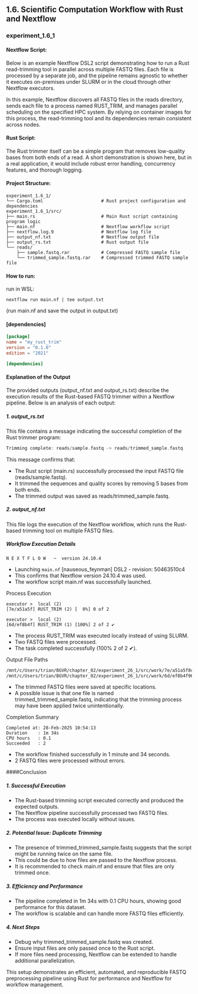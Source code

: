 ## 1.6. Scientific Computation Workflow with Rust and Nextflow

### experiment_1.6_1

#### Nextflow Script:
Below is an example Nextflow DSL2 script demonstrating how to run a Rust read-trimming tool in parallel across multiple FASTQ files. Each file is processed by a separate job, and the pipeline remains agnostic to whether it executes on-premises under SLURM or in the cloud through other Nextflow executors.

In this example, Nextflow discovers all FASTQ files in the reads directory, sends each file to a process named RUST_TRIM, and manages parallel scheduling on the specified HPC system. By relying on container images for this process, the read-trimming tool and its dependencies remain consistent across nodes.

#### Rust Script:
The Rust trimmer itself can be a simple program that removes low-quality bases from both ends of a read. A short demonstration is shown here, but in a real application, it would include robust error handling, concurrency features, and thorough logging.

#### Project Structure:

```plaintext
experiment_1.6_1/
└── Cargo.toml                      # Rust project configuration and dependencies
experiment_1.6_1/src/
├── main.rs                         # Main Rust script containing program logic
├── main.nf                         # Nextflow workflow script
├── nextflow.log.9                  # Nextflow log file
├── output_nf.txt                   # Nextflow output file
├── output_rs.txt                   # Rust output file
└── reads/
    ├── sample.fastq.rar            # Compressed FASTQ sample file
    └── trimmed_sample.fastq.rar    # Compressed trimmed FASTQ sample file
```

#### How to run:

run in WSL:

```wsl
nextflow run main.nf | tee output.txt
```

(run main.nf and save the output in output.txt)
  
#### [dependencies]

```toml
[package]
name = "my_rust_trim"
version = "0.1.0"
edition = "2021"

[dependencies]

```

#### Explanation of the Output
The provided outputs (output_nf.txt and output_rs.txt) describe the execution results of the Rust-based FASTQ trimmer within a Nextflow pipeline. Below is an analysis of each output:

##### 1. output_rs.txt
This file contains a message indicating the successful completion of the Rust trimmer program:

```rust
Trimming complete: reads/sample.fastq -> reads/trimmed_sample.fastq
```

This message confirms that:

* The Rust script (main.rs) successfully processed the input FASTQ file (reads/sample.fastq).
* It trimmed the sequences and quality scores by removing 5 bases from both ends.
* The trimmed output was saved as reads/trimmed_sample.fastq.

##### 2. output_nf.txt
This file logs the execution of the Nextflow workflow, which runs the Rust-based trimming tool on multiple FASTQ files.

##### Workflow Execution Details

```nextflow
N E X T F L O W   ~  version 24.10.4
```

* Launching `main.nf` [nauseous_feynman] DSL2 - revision: 50463510c4
* This confirms that Nextflow version 24.10.4 was used.
* The workflow script main.nf was successfully launched.

Process Execution
```nextflow
executor >  local (2)
[7e/a51a5f] RUST_TRIM (2) [  0%] 0 of 2

executor >  local (2)
[6d/ef8b4f] RUST_TRIM (1) [100%] 2 of 2 ✔
```

* The process RUST_TRIM was executed locally instead of using SLURM.
* Two FASTQ files were processed.
* The task completed successfully (100% 2 of 2 ✔).

Output File Paths

```sh
/mnt/c/Users/trian/BGVR/chapter_02/experiment_26_1/src/work/7e/a51a5f8c64944739abd4e89d067c9d/trimmed_trimmed_sample.fastq
/mnt/c/Users/trian/BGVR/chapter_02/experiment_26_1/src/work/6d/ef8b4f966fad114a8651e7d27a67f1/trimmed_sample.fastq
```
* The trimmed FASTQ files were saved at specific locations.
* A possible issue is that one file is named trimmed_trimmed_sample.fastq, indicating that the trimming process may have been applied twice unintentionally.

Completion Summary

```nextflow
Completed at: 28-Feb-2025 10:54:13
Duration    : 1m 34s
CPU hours   : 0.1
Succeeded   : 2
```

* The workflow finished successfully in 1 minute and 34 seconds.
* 2 FASTQ files were processed without errors.

####Conclusion

##### 1. Successful Execution

* The Rust-based trimming script executed correctly and produced the expected outputs.
* The Nextflow pipeline successfully processed two FASTQ files.
* The process was executed locally without issues.

##### 2. Potential Issue: Duplicate Trimming

* The presence of trimmed_trimmed_sample.fastq suggests that the script might be running twice on the same file.
* This could be due to how files are passed to the Nextflow process.
* It is recommended to check main.nf and ensure that files are only trimmed once.

##### 3. Efficiency and Performance

* The pipeline completed in 1m 34s with 0.1 CPU hours, showing good performance for this dataset.
* The workflow is scalable and can handle more FASTQ files efficiently.

##### 4. Next Steps

* Debug why trimmed_trimmed_sample.fastq was created.
* Ensure input files are only passed once to the Rust script.
* If more files need processing, Nextflow can be extended to handle additional parallelization.

This setup demonstrates an efficient, automated, and reproducible FASTQ preprocessing pipeline using Rust for performance and Nextflow for workflow management. 










